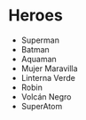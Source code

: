 # Heroes

* Superman
* Batman
* Aquaman
* Mujer Maravilla
* Linterna Verde
* Robin
* Volcán Negro
* SuperAtom

